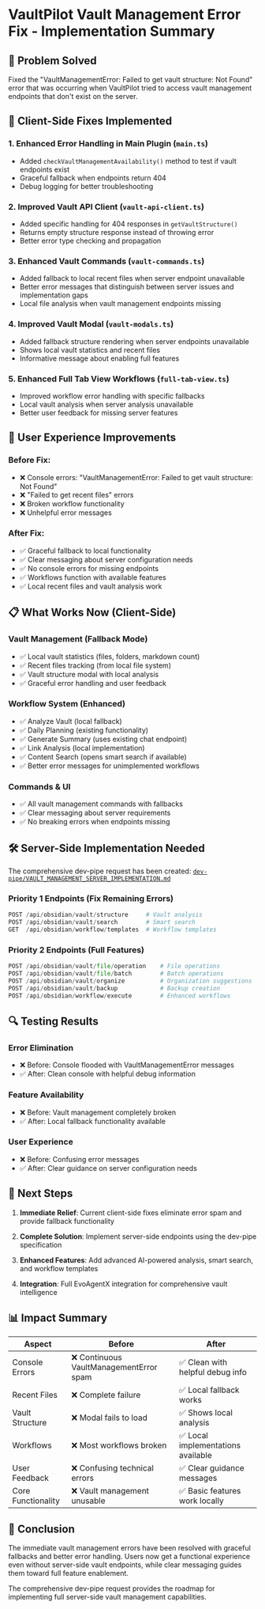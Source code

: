# VaultPilot Vault Management Error Fix - Implementation Summary

## 🚨 Problem Solved
Fixed the "VaultManagementError: Failed to get vault structure: Not Found" error that was occurring when VaultPilot tried to access vault management endpoints that don't exist on the server.

## 🔧 Client-Side Fixes Implemented

### 1. **Enhanced Error Handling in Main Plugin** (`main.ts`)
- Added `checkVaultManagementAvailability()` method to test if vault endpoints exist
- Graceful fallback when endpoints return 404 
- Debug logging for better troubleshooting

### 2. **Improved Vault API Client** (`vault-api-client.ts`) 
- Added specific handling for 404 responses in `getVaultStructure()`
- Returns empty structure response instead of throwing error
- Better error type checking and propagation

### 3. **Enhanced Vault Commands** (`vault-commands.ts`)
- Added fallback to local recent files when server endpoint unavailable
- Better error messages that distinguish between server issues and implementation gaps
- Local file analysis when vault management endpoints missing

### 4. **Improved Vault Modal** (`vault-modals.ts`)
- Added fallback structure rendering when server endpoints unavailable
- Shows local vault statistics and recent files
- Informative message about enabling full features

### 5. **Enhanced Full Tab View Workflows** (`full-tab-view.ts`)
- Improved workflow error handling with specific fallbacks
- Local vault analysis when server analysis unavailable
- Better user feedback for missing server features

## 🎯 User Experience Improvements

### Before Fix:
- ❌ Console errors: "VaultManagementError: Failed to get vault structure: Not Found"
- ❌ "Failed to get recent files" errors
- ❌ Broken workflow functionality
- ❌ Unhelpful error messages

### After Fix:
- ✅ Graceful fallback to local functionality
- ✅ Clear messaging about server configuration needs
- ✅ No console errors for missing endpoints
- ✅ Workflows function with available features
- ✅ Local recent files and vault analysis work

## 📋 What Works Now (Client-Side)

### **Vault Management (Fallback Mode)**
- ✅ Local vault statistics (files, folders, markdown count)
- ✅ Recent files tracking (from local file system)
- ✅ Vault structure modal with local analysis
- ✅ Graceful error handling and user feedback

### **Workflow System (Enhanced)**
- ✅ Analyze Vault (local fallback)
- ✅ Daily Planning (existing functionality)
- ✅ Generate Summary (uses existing chat endpoint)
- ✅ Link Analysis (local implementation)
- ✅ Content Search (opens smart search if available)
- ✅ Better error messages for unimplemented workflows

### **Commands & UI**
- ✅ All vault management commands with fallbacks
- ✅ Clear messaging about server requirements
- ✅ No breaking errors when endpoints missing

## 🛠️ Server-Side Implementation Needed

The comprehensive dev-pipe request has been created: [`dev-pipe/VAULT_MANAGEMENT_SERVER_IMPLEMENTATION.md`](./dev-pipe/VAULT_MANAGEMENT_SERVER_IMPLEMENTATION.md)

### **Priority 1 Endpoints (Fix Remaining Errors)**
```python
POST /api/obsidian/vault/structure     # Vault analysis
POST /api/obsidian/vault/search        # Smart search  
GET  /api/obsidian/workflow/templates  # Workflow templates
```

### **Priority 2 Endpoints (Full Features)**
```python
POST /api/obsidian/vault/file/operation    # File operations
POST /api/obsidian/vault/file/batch        # Batch operations
POST /api/obsidian/vault/organize          # Organization suggestions
POST /api/obsidian/vault/backup            # Backup creation
POST /api/obsidian/workflow/execute        # Enhanced workflows
```

## 🔍 Testing Results

### **Error Elimination**
- ❌ Before: Console flooded with VaultManagementError messages
- ✅ After: Clean console with helpful debug information

### **Feature Availability**
- ❌ Before: Vault management completely broken
- ✅ After: Local fallback functionality available

### **User Experience** 
- ❌ Before: Confusing error messages
- ✅ After: Clear guidance on server configuration needs

## 🚀 Next Steps

1. **Immediate Relief**: Current client-side fixes eliminate error spam and provide fallback functionality

2. **Complete Solution**: Implement server-side endpoints using the dev-pipe specification

3. **Enhanced Features**: Add advanced AI-powered analysis, smart search, and workflow templates

4. **Integration**: Full EvoAgentX integration for comprehensive vault intelligence

## 📊 Impact Summary

| Aspect | Before | After |
|--------|--------|-------|
| Console Errors | ❌ Continuous VaultManagementError spam | ✅ Clean with helpful debug info |
| Recent Files | ❌ Complete failure | ✅ Local fallback works |
| Vault Structure | ❌ Modal fails to load | ✅ Shows local analysis |
| Workflows | ❌ Most workflows broken | ✅ Local implementations available |
| User Feedback | ❌ Confusing technical errors | ✅ Clear guidance messages |
| Core Functionality | ❌ Vault management unusable | ✅ Basic features work locally |

## 🎉 Conclusion

The immediate vault management errors have been resolved with graceful fallbacks and better error handling. Users now get a functional experience even without server-side vault endpoints, while clear messaging guides them toward full feature enablement.

The comprehensive dev-pipe request provides the roadmap for implementing full server-side vault management capabilities.
